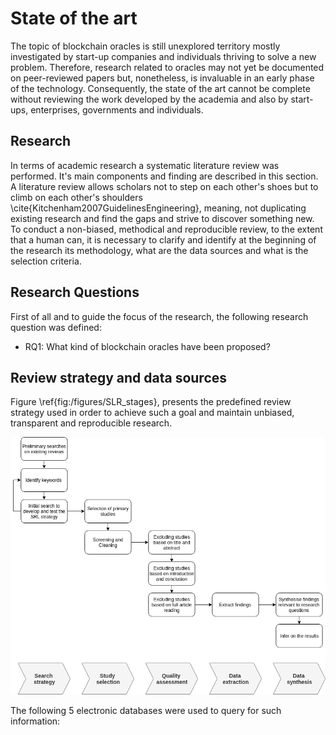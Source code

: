 # State of the art

The topic of blockchain oracles is still unexplored territory mostly investigated by start-up companies and individuals thriving to solve a new problem. Therefore, research related to oracles may not yet be documented on peer-reviewed papers but, nonetheless, is invaluable in an early phase of the technology. Consequently, the state of the art cannot be complete without reviewing the work developed by the academia and also by start-ups, enterprises, governments and individuals. 

## Research

In terms of academic research a systematic literature review was performed. It's main components and finding are described in this section. 
A literature review allows scholars not to step on each other's shoes but to climb on each other's shoulders \cite{Kitchenham2007GuidelinesEngineering}, meaning, not duplicating existing research and find the gaps and strive to discover something new. To conduct a non-biased, methodical and reproducible review, to the extent that a human can, it is necessary to clarify and identify at the beginning of the research its methodology, what are the data sources and what is the selection criteria. 

## Research Questions
First of all and to guide the focus of the research, the following research question was defined:
- RQ1: What kind of blockchain oracles have been proposed?

## Review strategy and data sources
Figure \ref{fig:/figures/SLR_stages}, presents the predefined review strategy used in order to achieve such a goal and maintain unbiased, transparent and reproducible research.

![Smart contract connectivity problem](https://raw.githubusercontent.com/pedroduartecosta/Monografia/master/latex/figures/SLR_stages.png)

The following 5 electronic databases were used to query for such information:
